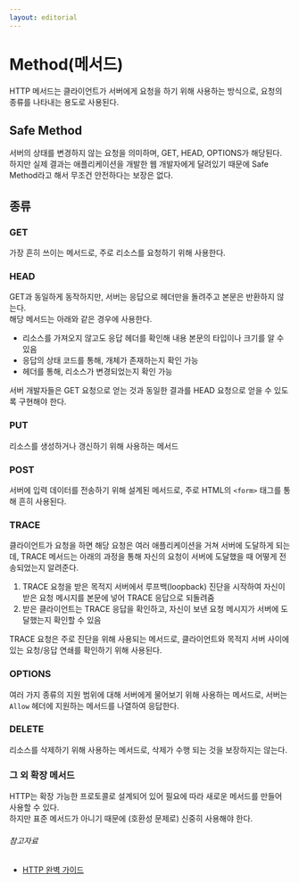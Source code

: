 ```yaml
---
layout: editorial
---
```


# Method(메서드)

HTTP 메서드는 클라이언트가 서버에게 요청을 하기 위해 사용하는 방식으로, 요청의 종류를 나타내는 용도로 사용된다.

## Safe Method

서버의 상태를 변경하지 않는 요청을 의미하며, GET, HEAD, OPTIONS가 해당된다.  
하지만 실제 결과는 애플리케이션을 개발한 웹 개발자에게 달려있기 때문에 Safe Method라고 해서 무조건 안전하다는 보장은 없다.

## 종류

### GET

가장 흔히 쓰이는 메서드로, 주로 리소스를 요청하기 위해 사용한다.

### HEAD

GET과 동일하게 동작하지만, 서버는 응답으로 헤더만을 돌려주고 본문은 반환하지 않는다.  
해당 메서드는 아래와 같은 경우에 사용한다.

- 리소스를 가져오지 않고도 응답 헤더를 확인해 내용 본문의 타입이나 크기를 알 수 있음
- 응답의 상태 코드를 통해, 개체가 존재하는지 확인 가능
- 헤더를 통해, 리소스가 변경되었는지 확인 가능

서버 개발자들은 GET 요청으로 얻는 것과 동일한 결과를 HEAD 요청으로 얻을 수 있도록 구현해야 한다.

### PUT

리소스를 생성하거나 갱신하기 위해 사용하는 메서드

### POST

서버에 입력 데이터를 전송하기 위해 설계된 메서드로, 주로 HTML의 `<form>` 태그를 통해 흔히 사용된다.

### TRACE

클라이언트가 요청을 하면 해당 요청은 여러 애플리케이션을 거쳐 서버에 도달하게 되는데, TRACE 메서드는 아래의 과정을 통해 자신의 요청이 서버에 도달했을 때 어떻게 전송되었는지 알려준다.

1. TRACE 요청을 받은 목적지 서버에서 루프백(loopback) 진단을 시작하여 자신이 받은 요청 메시지를 본문에 넣어 TRACE 응답으로 되돌려줌
2. 받은 클라이언트는 TRACE 응답을 확인하고, 자신이 보낸 요청 메시지가 서버에 도달했는지 확인할 수 있음

TRACE 요청은 주로 진단을 위해 사용되는 메서드로, 클라이언트와 목적지 서버 사이에 있는 요청/응답 연쇄를 확인하기 위해 사용된다.

### OPTIONS

여러 가지 종류의 지원 범위에 대해 서버에게 물어보기 위해 사용하는 메서드로, 서버는 `Allow` 헤더에 지원하는 메서드를 나열하여 응답한다.

### DELETE

리소스를 삭제하기 위해 사용하는 메서드로, 삭제가 수행 되는 것을 보장하지는 않는다.

### 그 외 확장 메서드

HTTP는 확장 가능한 프로토콜로 설계되어 있어 필요에 따라 새로운 메서드를 만들어 사용할 수 있다.  
하지만 표준 메서드가 아니기 때문에 (호환성 문제로) 신중히 사용해야 한다.

###### 참고자료

- [HTTP 완벽 가이드](https://www.nl.go.kr/seoji/contents/S80100000000.do?schM=intgr_detail_view_isbn&page=1&pageUnit=10&schType=simple&schStr=HTTP+완벽+가이드&isbn=9788966261208&cipId=200309770%2C4096969)